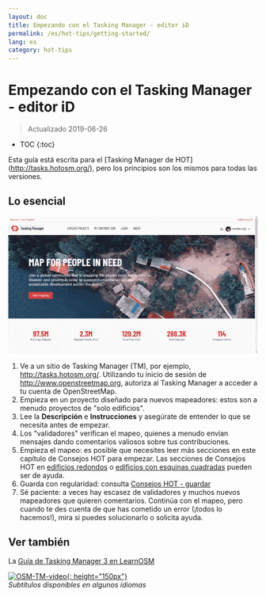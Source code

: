 ```yaml
---
layout: doc
title: Empezando con el Tasking Manager - editor iD
permalink: /es/hot-tips/getting-started/
lang: es
category: hot-tips
---
```


Empezando con el Tasking Manager - editor iD
============

> Actualizado 2019-06-26  

- TOC
{:toc}

Esta guía está escrita para el  [Tasking Manager de HOT] (http://tasks.hotosm.org/), pero los principios son los mismos para todas las versiones.  

Lo esencial
--------------

![TM Start][]


1. Ve a un sitio de Tasking Manager (TM), por ejemplo, <http://tasks.hotosm.org/>. Utilizando tu inicio de sesión de <http://www.openstreetmap.org>, autoriza al Tasking Manager a acceder a tu cuenta de OpenStreetMap.  
2. Empieza en un proyecto diseñado para nuevos mapeadores: estos son a menudo proyectos de "solo edificios".  
3. Lee la **Descripción** e **Instrucciones** y asegúrate de entender lo que se necesita antes de empezar. 
4. Los "validadores" verifican el mapeo, quienes a menudo envían mensajes dando comentarios valiosos sobre tus contribuciones.  
5. Empieza el mapeo: es posible que necesites leer más secciones en este capítulo de Consejos HOT para empezar. Las secciones de Consejos HOT en [edificios redondos](/es/hot-tips/tracing-round-buildings/) o [edificios con esquinas cuadradas](/es/hot-tips/tracing-rectangular-buildings/) pueden ser de ayuda.  
6. Guarda con regularidad: consulta [Consejos HOT - guardar](/es/hot-tips/saving/)  
7. Sé paciente: a veces hay escasez de validadores y muchos nuevos mapeadores que quieren comentarios. Continúa con el mapeo, pero cuando te des cuenta de que has cometido un error (¡todos lo hacemos!), mira si puedes solucionarlo o solicita ayuda.  



Ver también  
---------

La [Guía de Tasking Manager 3 en LearnOSM](/es/coordination/tasking-manager3/)  

[![OSM-TM-video]{: height="150px"}](https://www.youtube.com/watch?v=_feTGQXLf_M&list=PLb9506_-6FMHZ3nwn9heri3xjQKrSq1hN&index=9 "Equipo Humanitario de OpenStreetMap - Videos tutoriales del Tasking Manager")  
*Subtítulos disponibles en algunos idiomas*  


[TM Start]:/images/hot-tips/tm_start.gif "Tasking Manager seleccionando un cuadrado y cargándolo en el editor iD"
[keymon]:/images/hot-tips/keymon.png
[OSM-TM-video]: /images/hot-tips/OSM-TM-video.png "Equipo Humanitario de OpenStreetMap - Videos tutoriales del Tasking Manager"